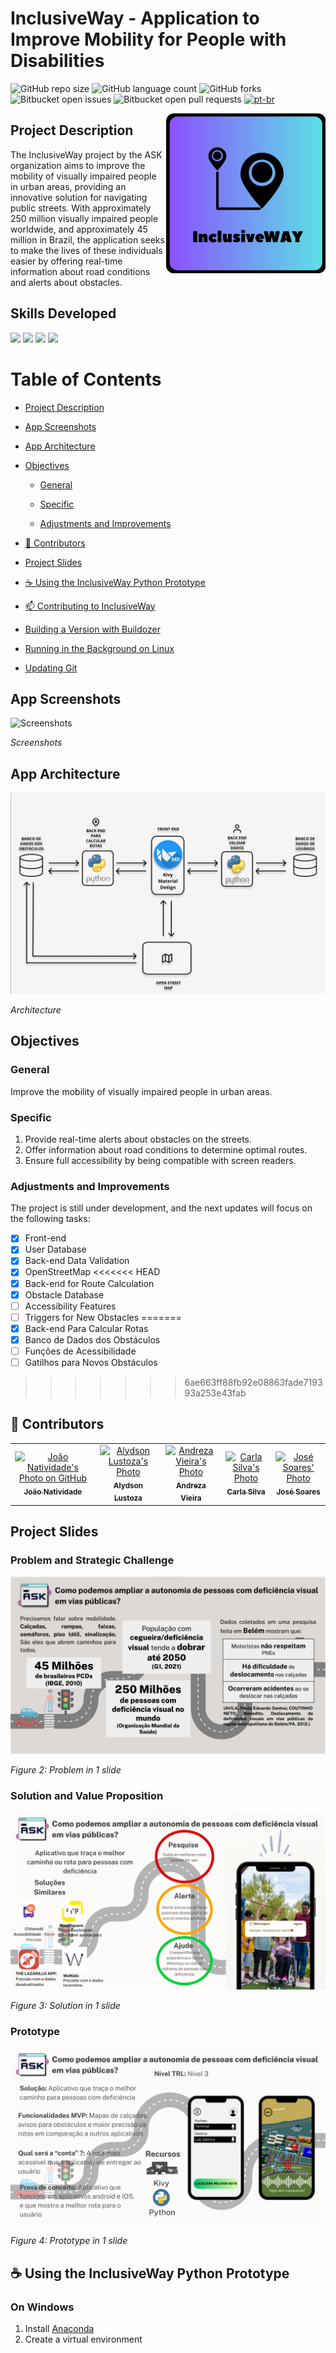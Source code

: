 # InclusiveWay - Application to Improve Mobility for People with Disabilities

![GitHub repo size](https://img.shields.io/github/repo-size/joaosnet/ask?style=for-the-badge)
![GitHub language count](https://img.shields.io/github/languages/count/joaosnet/ask?style=for-the-badge)
![GitHub forks](https://img.shields.io/github/forks/joaosnet/ask?style=for-the-badge)
![Bitbucket open issues](https://img.shields.io/bitbucket/issues/joaosnet/ask?style=for-the-badge)
![Bitbucket open pull requests](https://img.shields.io/bitbucket/pr-raw/joaosnet/ask?style=for-the-badge)
[![pt-br](https://img.shields.io/badge/lang-pt--br-green.svg)](https://github.com/joaosnet/ask/blob/master/README.pt-br.md)

<img align="right" height="256" src="https://github.com/joaosnet/ask/blob/main/images/1_APP.png"/>

## Project Description

The InclusiveWay project by the ASK organization aims to improve the mobility of visually impaired people in urban areas, providing an innovative solution for navigating public streets. With approximately 250 million visually impaired people worldwide, and approximately 45 million in Brazil, the application seeks to make the lives of these individuals easier by offering real-time information about road conditions and alerts about obstacles.

## Skills Developed
<img src="https://img.shields.io/badge/Python-3776AB?style=for-the-badge&logo=python&logoColor=white" /> <img src="https://img.shields.io/badge/Redis-D9281A?style=for-the-badge&logo=redis&logoColor=white" /> <img src="https://img.shields.io/badge/Firebase-F29D0C?style=for-the-badge&logo=firebase&logoColor=white" /> <img src="https://img.shields.io/badge/Amazon_AWS-232F3E?style=for-the-badge&logo=amazon-aws&logoColor=white" />

# Table of Contents

* [Project Description](#project-description)

* [App Screenshots](#app-screenshots)

* [App Architecture](#app-architecture)

* [Objectives](#objectives)

    * [General](#general)

    * [Specific](#specific)

    * [Adjustments and Improvements](#adjustments-and-improvements)

* [🤝 Contributors](#-contributors)

* [Project Slides](#project-slides)

* [☕ Using the InclusiveWay Python Prototype](#-using-the-inclusiveway-python-prototype)

* [📫 Contributing to InclusiveWay](#-contributing-to-inclusiveway)

* [Building a Version with Buildozer](#building-a-version-with-buildozer)

* [Running in the Background on Linux](#running-in-the-background-on-linux)

* [Updating Git](#updating-git)


## App Screenshots
![Screenshots](/images/Telas.gif)

_Screenshots_

## App Architecture
![Architecture](/images/arquitetura.png)

_Architecture_

## Objectives

### General

Improve the mobility of visually impaired people in urban areas.

### Specific

1. Provide real-time alerts about obstacles on the streets.
2. Offer information about road conditions to determine optimal routes.
3. Ensure full accessibility by being compatible with screen readers.

### Adjustments and Improvements

The project is still under development, and the next updates will focus on the following tasks:

- [x] Front-end
- [x] User Database
- [x] Back-end Data Validation
- [x] OpenStreetMap
<<<<<<< HEAD
- [x] Back-end for Route Calculation
- [x] Obstacle Database
- [ ] Accessibility Features
- [ ] Triggers for New Obstacles
=======
- [x] Back-end Para Calcular Rotas
- [x] Banco de Dados dos Obstáculos
- [ ] Funções de Acessibilidade
- [ ] Gatilhos para Novos Obstáculos
>>>>>>> 6ae663ff88fb92e08863fade719393a253e43fab


## 🤝 Contributors

<table>
    <tr>
        <td align="center">
            <a href="https://www.instagram.com/jaonativi/" title="Project Manager Backend Developer">
                <img src="https://avatars.githubusercontent.com/u/87316339?v=4" width="100px;" alt="João Natividade's Photo on GitHub"/><br>
                <sub>
                    <b>João Natividade</b>
                </sub>
            </a>
        </td>
        <td align="center">
            <a href="https://www.instagram.com/aly_lustoza/" title="QA Tester Market Analyst">
                <img src="https://instagram.fbel1-1.fna.fbcdn.net/v/t51.2885-19/274501676_537691970910933_7250418063848294931_n.jpg?stp=dst-jpg_s150x150&_nc_ht=instagram.fbel1-1.fna.fbcdn.net&_nc_cat=109&_nc_ohc=ACApVBikdNoAX_Nd-z2&edm=ACWDqb8BAAAA&ccb=7-5&oh=00_AfDqicJsk8zjq8bXqvL38hbjF8K83bzzIqWNVcpTFrIBoQ&oe=65605C0E&_nc_sid=ee9879" width="100px;" alt="Alydson Lustoza's Photo"/><br>
                <sub>
                    <b>Alydson Lustoza</b>
                </sub>
            </a>
        </td>
        <td align="center">
            <a href="https://www.instagram.com/dreza.vieira/" title="UI/UX Designer">
                <img src="https://instagram.fbel1-1.fna.fbcdn.net/v/t51.2885-19/373413865_685167606813132_7130571256974862269_n.jpg?stp=dst-jpg_s150x150&_nc_ht=instagram.fbel1-1.fna.fbcdn.net&_nc_cat=100&_nc_ohc=-NtTXh9fTrgAX8a1o9w&edm=ACWDqb8BAAAA&ccb=7-5&oh=00_AfCzhnv2Jx2ioCOx0yPV2K_08KW-JKR9opNrskSIHDIyIg&oe=6560334B&_nc_sid=ee9879" width="100px;" alt="Andreza Vieira's Photo"/><br>
                <sub>
                    <b>Andreza Vieira</b>
                </sub>
            </a>
        </td>
                <td align="center">
            <a href="https://www.instagram.com/c.j_silva/" title="UX Designer Backend Developer">
                <img src="https://instagram.fbel1-1.fna.fbcdn.net/v/t51.2885-19/361771304_833908247939807_9019221283482484802_n.jpg?stp=dst-jpg_s150x150&_nc_ht=instagram.fbel1-1.fna.fbcdn.net&_nc_cat=111&_nc_ohc=3QzOmdN5IJgAX-3DH59&edm=ACWDqb8BAAAA&ccb=7-5&oh=00_AfCdANs4lzWpoaEoAihOl_H-kYdiIQ3QYA4oGHJwyK29bg&oe=655F5B32&_nc_sid=ee9879" width="100px;" alt="Carla Silva's Photo"/><br>
                <sub>
                    <b>Carla Silva</b>
                </sub>
            </a>
        </td>
        <td align="center">
            <a href="https://www.instagram.com/tms.jpeg/" title="UI Designer Marketing Specialist">
                <img src="https://instagram.fbel1-1.fna.fbcdn.net/v/t51.2885-19/300225876_600418448208671_8750170704882872093_n.jpg?stp=dst-jpg_s150x150&_nc_ht=instagram.fbel1-1.fna.fbcdn.net&_nc_cat=111&_nc_ohc=vPMqdVMSlsQAX8ZyRc5&edm=ACWDqb8BAAAA&ccb=7-5&oh=00_AfBX2xpFXKaSbRKpKrM-pOCOjcBunH4pezgOZXbeX5XhGw&oe=656099CB&_nc_sid=ee9879" width="100px;" alt="José Soares' Photo"/><br>
                <sub>
                    <b>José Soares</b>
                </sub>
            </a>
        </td>
    </tr>
</table>


## Project Slides

### Problem and Strategic Challenge

![Problem](/images/problema.png)

_Figure 2: Problem in 1 slide_

### Solution and Value Proposition

![Solution](/images/solucao.png)

_Figure 3: Solution in 1 slide_

### Prototype

![Prototype](/images/prototipo.png)

_Figure 4: Prototype in 1 slide_

## ☕ Using the InclusiveWay Python Prototype

### On Windows
1. Install [Anaconda](https://docs.anaconda.com/free/anaconda/install/windows.html)
2. Create a virtual environment
